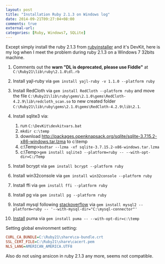 ```yaml
---
layout: post
title: "Installation Ruby 2.1.3 on Windows log"
date: 2014-09-21T09:27:04+08:00
comments: true
external-url:
categories: [Ruby, Windows7, SQLite]
---
```


Except simply install the ruby 2.1.3 from [rubyinstaller](http://rubyinstaller.org/downloads/) and it's DevKit, here is my log when I meet the problem during ruby 2.1.3 on a Windows 7 32bits machine.

1. Comments out the **warn "DL is deprecated, please use Fiddle"** at `C:\Ruby21\lib\ruby\2.1.0\dl.rb`
1. Install yajl-ruby via `gem install yajl-ruby -v 1.1.0 --platform ruby`
1. Install RedCloth via `gem install RedCloth --platform ruby` and move the file `C:\Ruby21\lib\ruby\gems\2.1.0\gems\RedCloth-4.2.9\lib\redcloth_scan.so` to new created folder `C:\Ruby21\lib\ruby\gems\2.1.0\gems\RedCloth-4.2.9\lib\2.1`.
1. Install sqlite3 via:

    1. run `C:\DevKit\devkitvars.bat`
    2. `mkdir c:\temp`
    3. download http://packages.openknapsack.org/sqlite/sqlite-3.7.15.2-x86-windows.tar.lzma to c:\temp
    4. c:\Temp>`bsdtar --lzma -xf sqlite-3.7.15.2-x86-windows.tar.lzma`
    5. c:\Temp>`gem install sqlite3 --platform=ruby -- --with-opt-dir=C:/Temp`
1. Install bcrypt via `gem install bcrypt --platform ruby`
1. Install win32console via `gem install win32console --platform ruby`
1. Install ffi via `gem install ffi --platform ruby`
1. Install pg via `gem install pg --platform ruby`
1. Install mysql following [stackoverflow](http://stackoverflow.com/questions/19014117/ruby-mysql2-gem-installation-on-windows-7) via `gem install mysql2 --platform=ruby -- '--with-mysql-dir="C:\mysql-connector"'`
1. [Install](https://github.com/hicknhack-software/rails-disco/wiki/Installing-puma-on-windows) puma via `gem install puma -- --with-opt-dir=c:\temp`

Setting global environment setting:

```ini
CURL_CA_BUNDLE=C:\Ruby21\share\ca-bundle.crt
SSL_CERT_FILE=C:\Ruby21\share\cacert.pem
NLS_LANG=AMERICAN_AMERICA.UTF8
```

Also do not using ansicon in ruby 2.1.3 any more, seems not compatible.
